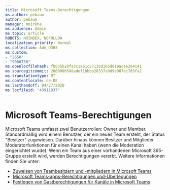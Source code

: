 ```yaml
---
title: Microsoft Teams-Berechtigungen
ms.author: pebaum
author: pebaum
manager: mnirkhe
ms.audience: Admin
ms.topic: article
ROBOTS: NOINDEX, NOFOLLOW
localization_priority: Normal
ms.collection: Adm_O365
ms.custom:
- "2658"
- "9000730"
ms.openlocfilehash: fb035b28fa3c1a61c27138d1b5d819acae264141
ms.sourcegitcommit: 286000b588adef1bbbb28337a9d9e087ec783fa2
ms.translationtype: MT
ms.contentlocale: de-DE
ms.lasthandoff: 04/27/2020
ms.locfileid: "43911937"
---
```

# <a name="microsoft-teams-permissions"></a>Microsoft Teams-Berechtigungen

Microsoft Teams umfasst zwei Benutzerrollen: Owner und Member. Standardmäßig wird einem Benutzer, der ein neues Team erstellt, der Status "Besitzer" zugewiesen. Darüber hinaus können Besitzer und Mitglieder Moderatorfunktionen für einen Kanal haben (wenn die Moderation eingerichtet wurde). Wenn ein Team aus einer vorhandenen Microsoft 365-Gruppe erstellt wird, werden Berechtigungen vererbt. Weitere Informationen finden Sie unter:

- [Zuweisen von Teambesitzern und -mitgliedern in Microsoft Teams](https://docs.microsoft.com/microsoftteams/assign-roles-permissions)
- [Microsoft Teams-apps-Berechtigungen und-Überlegungen](https://docs.microsoft.com/microsoftteams/app-permissions)
- [Festlegen von Gastberechtigungen für Kanäle in Microsoft Teams](https://support.office.com/article/4756c468-2746-4bfd-a582-736d55fcc169)
